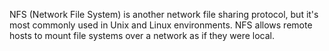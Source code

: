 
NFS (Network File System) is another network file sharing protocol, but it's most commonly used in Unix and Linux environments. NFS allows remote hosts to mount file systems over a network as if they were local.